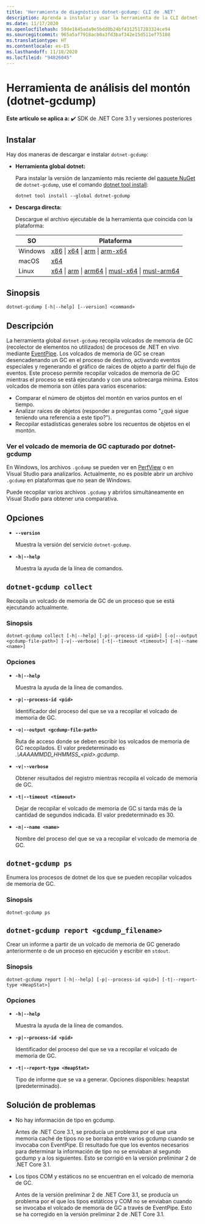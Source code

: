 ```yaml
---
title: 'Herramienta de diagnóstico dotnet-gcdump: CLI de .NET'
description: Aprenda a instalar y usar la herramienta de la CLI dotnet-gcdump para recopilar volcados de memoria de GC (recolector de elementos no utilizados) de procesos de .NET en vivo mediante EventPipe de .NET.
ms.date: 11/17/2020
ms.openlocfilehash: 59de1845ada9e5bdd0b24bf4312517283324ce94
ms.sourcegitcommit: 965a5af7918acb0a3fd3baf342e15d511ef75188
ms.translationtype: HT
ms.contentlocale: es-ES
ms.lasthandoff: 11/18/2020
ms.locfileid: "94826045"
---
```

# <a name="heap-analysis-tool-dotnet-gcdump"></a>Herramienta de análisis del montón (dotnet-gcdump)

**Este artículo se aplica a:** ✔️ SDK de .NET Core 3.1 y versiones posteriores

## <a name="install"></a>Instalar

Hay dos maneras de descargar e instalar `dotnet-gcdump`:

- **Herramienta global dotnet:**

  Para instalar la versión de lanzamiento más reciente del [paquete NuGet](https://www.nuget.org/packages/dotnet-gcdump) de `dotnet-gcdump`, use el comando [dotnet tool install](../tools/dotnet-tool-install.md):

  ```dotnetcli
  dotnet tool install --global dotnet-gcdump
  ```

- **Descarga directa:**

  Descargue el archivo ejecutable de la herramienta que coincida con la plataforma:

  | SO  | Plataforma |
  | --- | -------- |
  | Windows | [x86](https://aka.ms/dotnet-gcdump/win-x86) \| [x64](https://aka.ms/dotnet-gcdump/win-x64) \| [arm](https://aka.ms/dotnet-gcdump/win-arm) \| [arm-x64](https://aka.ms/dotnet-gcdump/win-arm64) |
  | macOS   | [x64](https://aka.ms/dotnet-gcdump/osx-x64) |
  | Linux   | [x64](https://aka.ms/dotnet-gcdump/linux-x64) \| [arm](https://aka.ms/dotnet-gcdump/linux-arm) \| [arm64](https://aka.ms/dotnet-gcdump/linux-arm64) \| [musl-x64](https://aka.ms/dotnet-gcdump/linux-musl-x64) \| [musl-arm64](https://aka.ms/dotnet-gcdump/linux-musl-arm64) |

## <a name="synopsis"></a>Sinopsis

```console
dotnet-gcdump [-h|--help] [--version] <command>
```

## <a name="description"></a>Descripción

La herramienta global `dotnet-gcdump` recopila volcados de memoria de GC (recolector de elementos no utilizados) de procesos de .NET en vivo mediante [EventPipe](./eventpipe.md). Los volcados de memoria de GC se crean desencadenando un GC en el proceso de destino, activando eventos especiales y regenerando el gráfico de raíces de objeto a partir del flujo de eventos. Este proceso permite recopilar volcados de memoria de GC mientras el proceso se está ejecutando y con una sobrecarga mínima. Estos volcados de memoria son útiles para varios escenarios:

- Comparar el número de objetos del montón en varios puntos en el tiempo.
- Analizar raíces de objetos (responder a preguntas como "¿qué sigue teniendo una referencia a este tipo?").
- Recopilar estadísticas generales sobre los recuentos de objetos en el montón.

### <a name="view-the-gc-dump-captured-from-dotnet-gcdump"></a>Ver el volcado de memoria de GC capturado por dotnet-gcdump

En Windows, los archivos `.gcdump` se pueden ver en [PerfView](https://github.com/microsoft/perfview) o en Visual Studio para analizarlos. Actualmente, no es posible abrir un archivo `.gcdump` en plataformas que no sean de Windows.

Puede recopilar varios archivos `.gcdump` y abrirlos simultáneamente en Visual Studio para obtener una comparativa.

## <a name="options"></a>Opciones

- **`--version`**

  Muestra la versión del servicio `dotnet-gcdump`.

- **`-h|--help`**

  Muestra la ayuda de la línea de comandos.

## `dotnet-gcdump collect`

Recopila un volcado de memoria de GC de un proceso que se está ejecutando actualmente.

### <a name="synopsis"></a>Sinopsis

```console
dotnet-gcdump collect [-h|--help] [-p|--process-id <pid>] [-o|--output <gcdump-file-path>] [-v|--verbose] [-t|--timeout <timeout>] [-n|--name <name>]
```

### <a name="options"></a>Opciones

- **`-h|--help`**

  Muestra la ayuda de la línea de comandos.

- **`-p|--process-id <pid>`**

  Identificador del proceso del que se va a recopilar el volcado de memoria de GC.

- **`-o|--output <gcdump-file-path>`**

  Ruta de acceso donde se deben escribir los volcados de memoria de GC recopilados. El valor predeterminado es *.\\AAAAMMDD\_HHMMSS\_\<pid>.gcdump*.

- **`-v|--verbose`**

  Obtener resultados del registro mientras recopila el volcado de memoria de GC.

- **`-t|--timeout <timeout>`**

  Dejar de recopilar el volcado de memoria de GC si tarda más de la cantidad de segundos indicada. El valor predeterminado es 30.

- **`-n|--name <name>`**

  Nombre del proceso del que se va a recopilar el volcado de memoria de GC.

## `dotnet-gcdump ps`

Enumera los procesos de dotnet de los que se pueden recopilar volcados de memoria de GC.

### <a name="synopsis"></a>Sinopsis

```console
dotnet-gcdump ps
```

## `dotnet-gcdump report <gcdump_filename>`

Crear un informe a partir de un volcado de memoria de GC generado anteriormente o de un proceso en ejecución y escribir en `stdout`.

### <a name="synopsis"></a>Sinopsis

```console
dotnet-gcdump report [-h|--help] [-p|--process-id <pid>] [-t|--report-type <HeapStat>]
```

### <a name="options"></a>Opciones

- **`-h|--help`**

  Muestra la ayuda de la línea de comandos.

- **`-p|--process-id <pid>`**

  Identificador del proceso del que se va a recopilar el volcado de memoria de GC.

- **`-t|--report-type <HeapStat>`**

  Tipo de informe que se va a generar. Opciones disponibles: heapstat (predeterminado).

## <a name="troubleshoot"></a>Solución de problemas

- No hay información de tipo en gcdump.

   Antes de .NET Core 3.1, se producía un problema por el que una memoria caché de tipos no se borraba entre varios gcdump cuando se invocaba con EventPipe. El resultado fue que los eventos necesarios para determinar la información de tipo no se enviaban al segundo gcdump y a los siguientes. Esto se corrigió en la versión preliminar 2 de .NET Core 3.1.

- Los tipos COM y estáticos no se encuentran en el volcado de memoria de GC.

   Antes de la versión preliminar 2 de .NET Core 3.1, se producía un problema por el que los tipos estáticos y COM no se enviaban cuando se invocaba el volcado de memoria de GC a través de EventPipe. Esto se ha corregido en la versión preliminar 2 de .NET Core 3.1.
